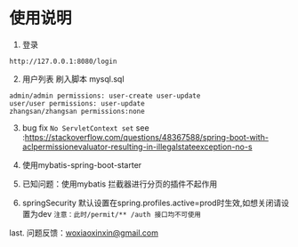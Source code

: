 # 使用说明
1. 登录 
```
http://127.0.0.1:8080/login

```
2. 用户列表 刷入脚本 mysql.sql
```
admin/admin permissions: user-create user-update
user/user permissions: user-update
zhangsan/zhangsan permissions:none
```
3. bug fix ```No ServletContext set```
see :https://stackoverflow.com/questions/48367588/spring-boot-with-aclpermissionevaluator-resulting-in-illegalstateexception-no-s

4. 使用mybatis-spring-boot-starter

5. 已知问题：使用mybatis 拦截器进行分页的插件不起作用

6. springSecurity 默认设置在spring.profiles.active=prod时生效,如想关闭请设置为dev
```注意：此时/permit/** /auth 接口均不可使用```


last. 问题反馈：woxiaoxinxin@gmail.com